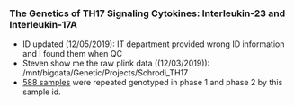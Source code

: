 ### The Genetics of TH17 Signaling Cytokines: Interleukin-23 and Interleukin-17A

* ID updated (12/05/2019): IT department provided wrong ID information and I found them when QC 
* Steven show me the raw plink data ((12/03/2019)): /mnt/bigdata/Genetic/Projects/Schrodi_TH17
* [588 samples](overlapSample.txt) were repeated genotyped in phase 1 and phase 2 by this sample id. 
